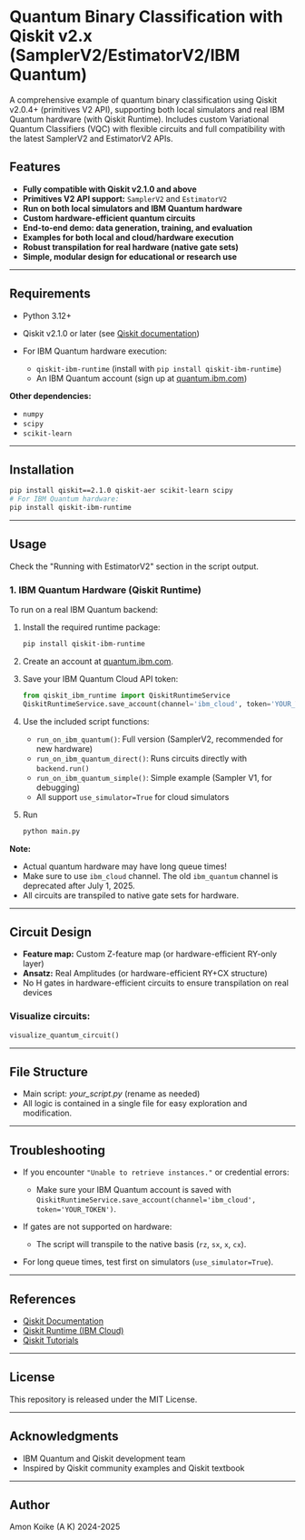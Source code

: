 

# Quantum Binary Classification with Qiskit v2.x (SamplerV2/EstimatorV2/IBM Quantum)

A comprehensive example of quantum binary classification using Qiskit v2.0.4+ (primitives V2 API), supporting both local simulators and real IBM Quantum hardware (with Qiskit Runtime).
Includes custom Variational Quantum Classifiers (VQC) with flexible circuits and full compatibility with the latest SamplerV2 and EstimatorV2 APIs.

## Features

* **Fully compatible with Qiskit v2.1.0 and above**
* **Primitives V2 API support:** `SamplerV2` and `EstimatorV2`
* **Run on both local simulators and IBM Quantum hardware**
* **Custom hardware-efficient quantum circuits**
* **End-to-end demo: data generation, training, and evaluation**
* **Examples for both local and cloud/hardware execution**
* **Robust transpilation for real hardware (native gate sets)**
* **Simple, modular design for educational or research use**

---

## Requirements

* Python 3.12+
* Qiskit v2.1.0 or later
  (see [Qiskit documentation](https://qiskit.org/documentation/))
* For IBM Quantum hardware execution:

  * `qiskit-ibm-runtime` (install with `pip install qiskit-ibm-runtime`)
  * An IBM Quantum account (sign up at [quantum.ibm.com](https://quantum.ibm.com))

**Other dependencies:**

* `numpy`
* `scipy`
* `scikit-learn`

---

## Installation

```bash
pip install qiskit==2.1.0 qiskit-aer scikit-learn scipy
# For IBM Quantum hardware:
pip install qiskit-ibm-runtime
```

---

## Usage

Check the "Running with EstimatorV2" section in the script output.

### 1. IBM Quantum Hardware (Qiskit Runtime)

To run on a real IBM Quantum backend:

1. Install the required runtime package:

   ```bash
   pip install qiskit-ibm-runtime
   ```
2. Create an account at [quantum.ibm.com](https://quantum.ibm.com).
3. Save your IBM Quantum Cloud API token:

   ```python
   from qiskit_ibm_runtime import QiskitRuntimeService
   QiskitRuntimeService.save_account(channel='ibm_cloud', token='YOUR_TOKEN')
   ```
4. Use the included script functions:

   * `run_on_ibm_quantum()`: Full version (SamplerV2, recommended for new hardware)
   * `run_on_ibm_quantum_direct()`: Runs circuits directly with `backend.run()`
   * `run_on_ibm_quantum_simple()`: Simple example (Sampler V1, for debugging)
   * All support `use_simulator=True` for cloud simulators

5. Run
   ```bash
   python main.py
   ```

**Note:**

* Actual quantum hardware may have long queue times!
* Make sure to use `ibm_cloud` channel. The old `ibm_quantum` channel is deprecated after July 1, 2025.
* All circuits are transpiled to native gate sets for hardware.

---

## Circuit Design

* **Feature map:** Custom Z-feature map (or hardware-efficient RY-only layer)
* **Ansatz:** Real Amplitudes (or hardware-efficient RY+CX structure)
* No H gates in hardware-efficient circuits to ensure transpilation on real devices

### Visualize circuits:

```python
visualize_quantum_circuit()
```

---

## File Structure

* Main script: *your\_script.py* (rename as needed)
* All logic is contained in a single file for easy exploration and modification.

---

## Troubleshooting

* If you encounter `"Unable to retrieve instances."` or credential errors:

  * Make sure your IBM Quantum account is saved with `QiskitRuntimeService.save_account(channel='ibm_cloud', token='YOUR_TOKEN')`.
* If gates are not supported on hardware:

  * The script will transpile to the native basis (`rz`, `sx`, `x`, `cx`).
* For long queue times, test first on simulators (`use_simulator=True`).

---

## References

* [Qiskit Documentation](https://qiskit.org/documentation/)
* [Qiskit Runtime (IBM Cloud)](https://docs.quantum.ibm.com/run/systems)
* [Qiskit Tutorials](https://qiskit.org/documentation/tutorials/)

---

## License

This repository is released under the MIT License.

---

## Acknowledgments

* IBM Quantum and Qiskit development team
* Inspired by Qiskit community examples and Qiskit textbook

---

## Author

Amon Koike (A K)
2024-2025

